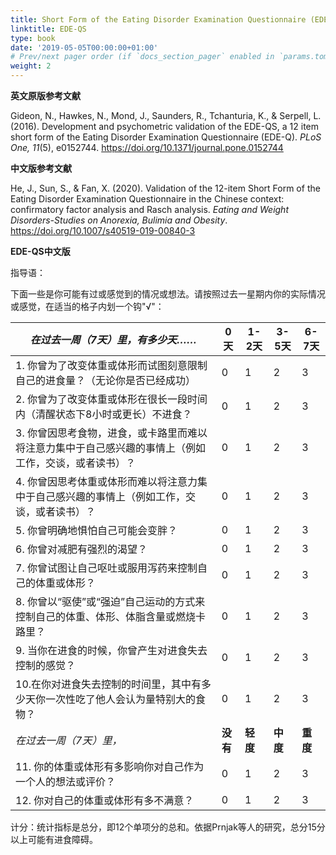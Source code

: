 ```yaml
---
title: Short Form of the Eating Disorder Examination Questionnaire (EDE-QS)/进食障碍检查自评问卷简版
linktitle: EDE-QS
type: book
date: '2019-05-05T00:00:00+01:00'
# Prev/next pager order (if `docs_section_pager` enabled in `params.toml`)
weight: 2
---
```


**英文原版参考文献**

Gideon, N., Hawkes, N., Mond, J., Saunders, R., Tchanturia, K., & Serpell, L. (2016). Development and psychometric validation of the EDE-QS, a 12 item short form of the Eating Disorder Examination Questionnaire (EDE-Q). *PLoS One, 11*(5), e0152744. https://doi.org/10.1371/journal.pone.0152744

**中文版参考文献**

He, J., Sun, S., & Fan, X. (2020). Validation of the 12-item Short Form of the Eating Disorder Examination Questionnaire in the Chinese context: confirmatory factor analysis and Rasch analysis. *Eating and Weight Disorders-Studies on Anorexia, Bulimia and Obesity*. https://doi.org/10.1007/s40519-019-00840-3

**EDE-QS中文版**

指导语：

下面一些是你可能有过或感觉到的情况或想法。请按照过去一星期内你的实际情况或感觉，在适当的格子内划一个钩"√"：

| *在过去一周（7天）里，有多少天……*                      | **0天** | **1-2天** | **3-5天** | **6-7天** |
| ------------------------------------------------------------ | ----------- | ------------- | ------------- | ------------- |
| 1.  你曾为了改变体重或体形而试图刻意限制自己的进食量？（无论你是否已经成功） | 0           | 1             | 2             | 3             |
| 2.  你曾为了改变体重或体形在很长一段时间内（清醒状态下8小时或更长）不进食？ | 0           | 1             | 2             | 3             |
| 3.  你曾因思考食物，进食，或卡路里而难以将注意力集中于自己感兴趣的事情上（例如工作，交谈，或者读书）？ | 0           | 1             | 2             | 3             |
| 4.  你曾因思考体重或体形而难以将注意力集中于自己感兴趣的事情上（例如工作，交谈，或者读书）？ | 0           | 1             | 2             | 3             |
| 5.  你曾明确地惧怕自己可能会变胖？                           | 0           | 1             | 2             | 3             |
| 6.  你曾对减肥有强烈的渴望？                                 | 0           | 1             | 2             | 3             |
| 7.  你曾试图让自己呕吐或服用泻药来控制自己的体重或体形？     | 0           | 1             | 2             | 3             |
| 8.  你曾以“驱使”或“强迫”自己运动的方式来控制自己的体重、体形、体脂含量或燃烧卡路里？ | 0           | 1             | 2             | 3             |
| 9.  当你在进食的时候，你曾产生对进食失去控制的感觉？         | 0           | 1             | 2             | 3             |
| 10.在你对进食失去控制的时间里，其中有多少天你一次性吃了他人会认为量特别大的食物？ | 0           | 1             | 2             | 3             |
| *在过去一周（7天）里，*                                 | **没有**        | **轻度**          | **中度**          | **重度**          |
| 11.  你的体重或体形有多影响你对自己作为一个人的想法或评价？  | 0           | 1             | 2             | 3             |
| 12.  你对自己的体重或体形有多不满意？                        | 0           | 1             | 2             | 3             |

计分：统计指标是总分，即12个单项分的总和。依据Prnjak等人的研究，总分15分以上可能有进食障碍。
